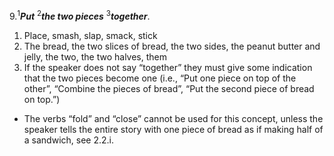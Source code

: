 9.<sup>1</sup>***Put*** <sup>2</sup>***the two pieces*** <sup>3</sup>***together***.

1. Place, smash, slap, smack, stick
2. The bread, the two slices of bread, the two sides, the peanut butter and jelly, the two, the two halves, them
3. If the speaker does not say “together” they must give some indication that the two pieces become one (i.e., “Put one piece on top of the other”, “Combine the pieces of bread”, “Put the second piece of bread on top.”)

 - The verbs “fold” and “close” cannot be used for this concept, unless the speaker tells the entire story with one piece of bread as if making half of a sandwich, see 2.2.i.
